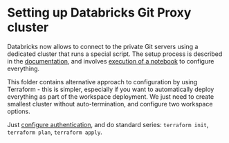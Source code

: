 # Setting up Databricks Git Proxy cluster

Databricks now allows to connect to the private Git servers using a dedicated cluster that runs a special script.  The setup process is described in the [documentation](https://learn.microsoft.com/en-us/azure/databricks/repos/git-proxy), and involves [execution of a notebook](https://github.com/databricks/databricks-repos-proxy/blob/main/enable_git_proxy_jupyter.ipynb) to configure everything.

This folder contains alternative approach to configuration by using Terraform - this is simpler, especially if you want to automatically deploy everything as part of the workspace deployment.  We just need to create smallest cluster without auto-termination, and configure two workspace options.

Just [configure authentication](https://registry.terraform.io/providers/databricks/databricks/latest/docs#authentication), and do standard series: `terraform init`, `terraform plan`, `terraform apply`.
